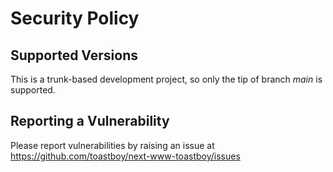 # Security Policy

## Supported Versions

This is a trunk-based development project, so only the tip of branch _main_ is supported.

## Reporting a Vulnerability

Please report vulnerabilities by raising an issue at https://github.com/toastboy/next-www-toastboy/issues
